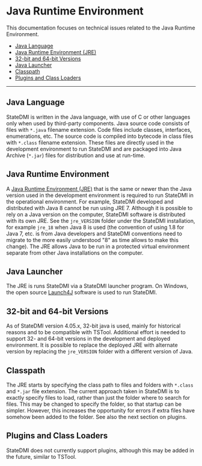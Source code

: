 # Java Runtime Environment #

This documentation focuses on technical issues related to the Java Runtime Environment.

* [Java Language](#java-language)
* [Java Runtime Environment (JRE)](#java-runtime-environment_1)
* [32-bit and 64-bit Versions](#32-bit-and-64-bit-versions)
* [Java Launcher](#java-launcher)
* [Classpath](#classpath)
* [Plugins and Class Loaders](#plugins-and-class-loaders)

--------------

## Java Language ##

StateDMI is written in the Java language, with use of C or other languages only when used by third-party components.
Java source code consists of files with `*.java` filename extension.
Code files include classes, interfaces, enumerations, etc.
The source code is compiled into bytecode in class files with `*.class` filename extension.
These files are directly used in the development environment to run StateDMI and are
packaged into Java Archive (`*.jar`) files for distribution and use at run-time.

## Java Runtime Environment ##

A [Java Runtime Environment (JRE)](../../resources.md#java) that is the same or newer than the Java version used in the development environment
is required to run StateDMI in the operational environment.
For example, StateDMI developed and distributed with Java 8 cannot be run using JRE 7.
Although it is possible to rely on a Java version on the computer, StateDMI software
is distributed with its own JRE.  See the `jre_VERSION` folder under the StateDMI installation,
for example `jre_18` when Java 8 is used (the convention of using 1.8 for Java 7, etc. is from Java developers
and StateDMI conventions need to migrate to the more easily understood "8" as time allows to make this change).
The JRE allows Java to be run in a protected virtual environment separate from other Java installations on the computer.

## Java Launcher ##

The JRE is runs StateDMI via a StateDMI launcher program.
On Windows, the open source [Launch4J](../../resources.md#launch4j)
software is used to run StateDMI.

## 32-bit and 64-bit Versions ##

As of StateDMI version 4.05.x, 32-bit java is used, mainly for historical reasons and to be compatible with TSTool.
Additional effort is needed to support 32- and 64-bit versions in the development and deployed environment.
It is possible to replace the deployed JRE with alternate version by replacing
the `jre_VERSION` folder with a different version of Java.

## Classpath ##

The JRE starts by specifying the class path to files and folders with `*.class` and `*.jar` file extension.
The current approach taken in StateDMI is to exactly specify files to load, rather than just the
folder where to search for files.
This may be changed to specify the folder, so that startup can be simpler.
However, this increases the opportunity for errors if extra files have somehow been added to the folder.
See also the next section on plugins.

## Plugins and Class Loaders ##

StateDMI does not currently support plugins, although this may be added in the future, similar to TSTool.
